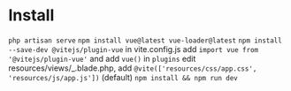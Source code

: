 # Install
`php artisan serve`
`npm install vue@latest vue-loader@latest`
`npm install --save-dev @vitejs/plugin-vue`
in vite.config.js add `import vue from '@vitejs/plugin-vue'` and add `vue()` in `plugins`
edit resources/views/_.blade.php, add `@vite(['resources/css/app.css', 'resources/js/app.js'])` (default)
`npm install && npm run dev`
